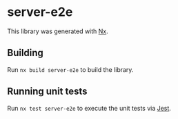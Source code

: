 # server-e2e

This library was generated with [Nx](https://nx.dev).

## Building

Run `nx build server-e2e` to build the library.

## Running unit tests

Run `nx test server-e2e` to execute the unit tests via [Jest](https://jestjs.io).
